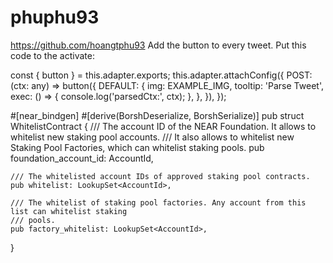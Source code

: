 # phuphu93

https://github.com/hoangtphu93
Add the button to every tweet. Put this code to the activate:

const { button } = this.adapter.exports;
this.adapter.attachConfig({
  POST: (ctx: any) =>
    button({
      DEFAULT: {
        img: EXAMPLE_IMG,
        tooltip: 'Parse Tweet',
        exec: () => {
          console.log('parsedCtx:', ctx);
        },
      },
    }),
});


#[near_bindgen]
#[derive(BorshDeserialize, BorshSerialize)]
pub struct WhitelistContract {
    /// The account ID of the NEAR Foundation. It allows to whitelist new staking pool accounts.
    /// It also allows to whitelist new Staking Pool Factories, which can whitelist staking pools.
    pub foundation_account_id: AccountId,

    /// The whitelisted account IDs of approved staking pool contracts.
    pub whitelist: LookupSet<AccountId>,

    /// The whitelist of staking pool factories. Any account from this list can whitelist staking
    /// pools.
    pub factory_whitelist: LookupSet<AccountId>,
}
